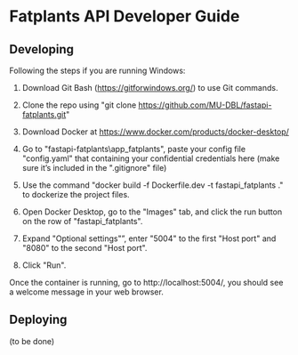 # Fatplants API Developer Guide

## Developing

Following the steps if you are running Windows:

1. Download Git Bash (https://gitforwindows.org/) to use Git commands.

2. Clone the repo using "git clone https://github.com/MU-DBL/fastapi-fatplants.git"

3. Download Docker at https://www.docker.com/products/docker-desktop/

4. Go to "fastapi-fatplants\app_fatplants", paste your config file "config.yaml" that containing your confidential credentials here (make sure it’s included in the ".gitignore" file)

5. Use the command "docker build -f Dockerfile.dev -t fastapi_fatplants ." to dockerize the project files.

6. Open Docker Desktop, go to the "Images" tab, and click the run button on the row of "fastapi_fatplants".

7. Expand "Optional settings"”, enter "5004" to the first "Host port" and "8080" to the second "Host port".

8. Click "Run".

Once the container is running, go to http://localhost:5004/, you should see a welcome message in your web browser.

## Deploying

(to be done)
